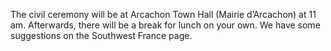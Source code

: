 The civil ceremony will be at Arcachon Town Hall (Mairie d’Arcachon) at 11 am. Afterwards, there will be a break for lunch on your own. We have some suggestions on the Southwest France page.

